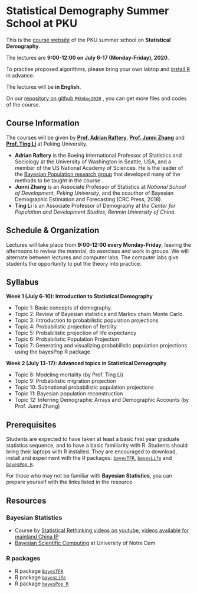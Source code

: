 # Statistical Demography Summer School at PKU

This is the [course website](https://annazhang1998.github.io/PKUdmg2020/) of the PKU summer school on **Statistical Demography**.

The lectures are **9:00-12:00 on July 6-17 (Monday-Friday), 2020**.

To practise proposed algorithms, please bring your own labtop and [install R](https://rstudio.com/products/rstudio/download/#download) in advance.

The lectures will be **in English**.

On our [repository on github ``PKUdmg2020``](https://github.com/annazhang1998/PKUdmg2020)  , you can get more files and codes of the course.
 
## Course Information
The courses will be given by [**Prof. Adrian Raftery**](https://www.stat.washington.edu/raftery/), [**Prof. Junni Zhang**](http://scholar.pku.edu.cn/jnzhang/home) and [**Prof. Ting Li**](http://ssps.ruc.edu.cn/index.php?s=/Index/teacher_cont/cid/8/teaid/41.html)  at Peking University.

- **Adrian Raftery** is the Boeing International Professor of Statistics and Sociology at the
University of Washington in Seattle, USA, and a member of the US National Academy of
Sciences. He is the leader of the [Bayesian Population research group](http://bayespop.csss.washington.edu) that developed many of the methods to be taught in the course .
- **Junni Zhang** is an Associate Professor of Statistics at *National School of Development, Peking University*, and the coauthor of Bayesian Demographic Estimation and Forecasting (CRC Press, 2018).
- **Ting Li** is an Associate Professor of Demography at *the Center for Population and Development Studies, Renmin University of China*.

## Schedule & Organization

Lectures will take place from **9:00-12:00 every Monday-Friday**, leaving the afternoons to review the
material, do exercises and work in groups. We will alternate between lectures and computer
labs. The computer labs give students the opportunity to put the theory into practice.

## Syllabus
**Week 1 (July 6-10): Introduction to Statistical Demography**
- Topic 1: Basic concepts of demography.
- Topic 2: Review of Bayesian statistics and Markov chain Monte Carlo.
- Topic 3: Introduction to probabilistic population projections
- Topic 4: Probabilistic projection of fertility
- Topic 5: Probabilistic projection of life expectancy
- Topic 6: Probabilistic Population Projection
- Topic 7: Generating and visualizing probabilistic population projections using the bayesPop R
package

**Week 2 (July 13-17): Advanced topics in Statistical Demography**
- Topic 8: Modeling mortality (by Prof. Ting Li)
- Topic 9: Probabilistic migration projection
- Topic 10: Subnational probabilistic population projections
- Topic 11: Bayesian population reconstruction
- Topic 12: Inferring Demographic Arrays and Demographic Accounts (by Prof. Junni Zhang)

## Prerequisites

Students are expected to have taken at least a basic first year graduate statistics sequence, and to have a basic familiarity with R. Students should bring their laptops with R installed. They are encouraged to download, install and experiment with the R packages: [``bayesTFR``](https://cran.r-project.org/web/packages/bayesTFR/index.html), [``bayesLife``](https://cran.r-project.org/web/packages/bayesLife/index.html) and [``bayesPop R``](https://cran.r-project.org/web/packages/bayesPop/index.html).

For those who may not be familiar with **Bayesian Statistics**, you can prepare yourself with the links listed in the resource.

## Resources

### Bayesian Statistics
- Course by [Statistical Rethinking](https://xcelab.net/rm/statistical-rethinking/),[videos on youtube](https://www.youtube.com/playlist?list=PLDcUM9US4XdM9_N6XUUFrhghGJ4K25bFc), [videos available for mainland China IP](https://www.bilibili.com/video/av15997212?from=search&seid=2770670018250200202)
- [Bayesian Scientific Computing](https://www.zabaras.com/bayesiancomputing) at University of Notre Dam

### R packages

- R package [``BayesTFR``](https://cran.r-project.org/web/packages/bayesTFR/index.html)
- R package [``bayesLife``](https://cran.r-project.org/web/packages/bayesLife/index.html)
- R package [``bayesPop R``](https://cran.r-project.org/web/packages/bayesPop/index.html)

